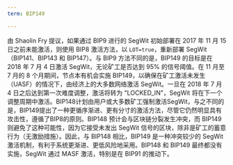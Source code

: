 ```yaml
---
term: BIP149

---
```

由 Shaolin Fry 提议，如果通过 BIP9 进行的 SegWit 初始部署在 2017 年 11 月 15 日之前未能激活，则使用 BIP8 激活方法，以 `LOT=true`，重新部署 SegWit（BIP141、BIP143 和 BIP147）。与 BIP9 方法不同的是，BIP149 的目标是在 2018 年 7 月 4 日激活 SegWit，无论矿工是否达到 95% 的信号阈值。在 11 月至 7 月的 8 个月期间，节点本有机会实施 BIP149，以确保在矿工激活未发生（UASF）的情况下，由经济上的大多数网络激活 SegWit。一旦在 2018 年 7 月 4 日之后达到第一次难度调整，激活将转为 "LOCKED_IN"，SegWit 将在下一个调整周期中激活。BIP148计划由用户或大多数矿工强制激活SegWit，与之不同的是，BIP149提出了一种更循序渐进、更有分寸的激活方法，尽管它仍然明显具有攻击性，遵循了BIP8的原则。BIP148 预计会与区块链分裂发生冲突，而 BIP149 则避免了这种可能性，因为它接受未发出 SegWit 信号的区块，除非是矿工的蓄意行为（无激励措施）。因此，与 BIP148 相比，BIP149 是一种冲突较少的 SegWit 激活机制，有利于系统更渐进、更低风险地采用。BIP148 和 BIP149 最终都没有实施，SegWit 通过 MASF 激活，特别是在 BIP91 的推动下。